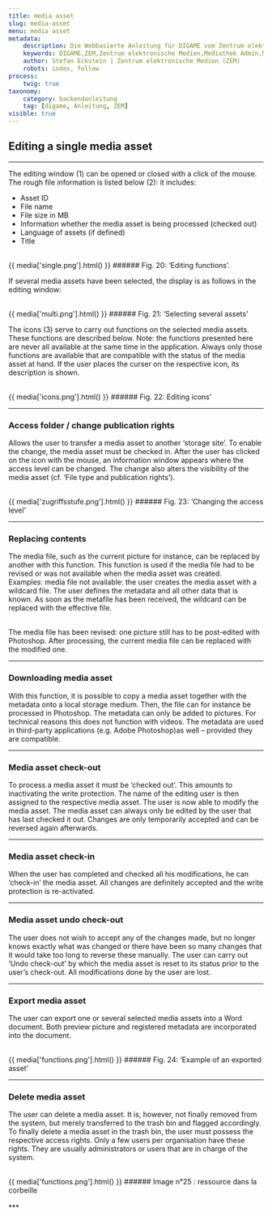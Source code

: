 ```yaml
---
title: media asset
slug: media-asset
menu: media asset
metadata:
    description: Die Webbasierte Anleitung für DIGAME vom Zentrum elektronische Medien ZEM.
    keywords: DIGAME,ZEM,Zentrum elektronische Medien,Mediathek Admin,Mediathek,Bilddatenbank,Bildverwaltung,Bundesverwaltung,Eidgenossenschaft,Schweizerische Eidgenossenschaft,VBS,Bundesamt für Verteidigung, Bevölkerungsschutz und Sport
    author: Stefan Eckstein | Zentrum elektronische Medien (ZEM)
    robots: index, follow
process:
	twig: true
taxonomy:
    category: backendanleitung
    tag: [digame, Anleitung, ZEM]
visible: true
---
```



## Editing a single media asset
***
The editing window (1) can be opened or closed with a click of the mouse. The rough file information is listed below (2): it includes:
- Asset ID
- File name
- File size in MB
- Information whether the media asset is being processed (checked out)
- Language of assets (if defined)
- Title


<br>
{{ media['single.png'].html() }}
###### Fig. 20: ‘Editing functions’.
<br>

If several media assets have been selected, the display is as follows in the editing window:

<br>
{{ media['multi.png'].html() }}
###### Fig. 21: ‘Selecting several assets’
<br>

The icons (3) serve to carry out functions on the selected media assets. These functions are described below. Note: the functions presented here are never all available at the same time in the application. Always only those functions are available that are compatible with the status of the media asset at hand. If the user places the curser on the respective icon, its description is shown.

<br>
{{ media['icons.png'].html() }}
###### Fig. 22: Editing icons’
<br>

***

### Access folder / change publication rights

Allows the user to transfer a media asset to another ‘storage site’. To enable the change, the media asset must be checked in. After the user has clicked on the icon with the mouse, an information window appears where the access level can be changed. The change also alters the visibility of the media asset (cf. ‘File type and publication rights’).

<br>
{{ media['zugriffsstufe.png'].html() }}
###### Fig. 23: ‘Changing the access level’
<br>

***

### Replacing contents


The media file, such as the current picture for instance, can be replaced by another with this function. This function is used if the media file had to be revised or was not available when the media asset was created.
<br>
Examples: media file not available: the user creates the media asset with a wildcard file. The user defines the metadata and all other data that is known. As soon as the metafile has been received, the wildcard can be replaced with the effective file.

<br>
The media file has been revised: one picture still has to be post-edited with Photoshop. After processing, the current media file can be replaced with the modified one.


***

### Downloading media asset


With this function, it is possible to copy a media asset together with the metadata onto a local storage medium. Then, the file can for instance be processed in Photoshop. The metadata can only be added to pictures. For technical reasons this does not function with videos. The metadata are used in third-party applications (e.g. Adobe Photoshop)as well – provided they are compatible.


***

### Media asset check-out


To process a media asset it must be ‘checked out’. This amounts to inactivating the write protection. The name of the editing user is then assigned to the respective media asset. The user is now able to modify the media asset. The media asset can always only be edited by the user that has last checked it out. Changes are only temporarily accepted and can be reversed again afterwards.


***

### Media asset check-in


When the user has completed and checked all his modifications, he can ‘check-in’ the media asset. All changes are definitely accepted and the write protection is re-activated.

***

### Media asset undo check-out

The user does not wish to accept any of the changes made, but no longer knows exactly what was changed or there have been so many changes that it would take too long to reverse these manually. The user can carry out ‘Undo check-out’ by which the media asset is reset to its status prior to the user’s check-out. All modifications done by the user are lost.

***

### Export media asset
The user can export one or several selected media assets into a Word document. Both preview picture and registered metadata are incorporated into the document.



<br>
{{ media['functions.png'].html() }}
###### Fig. 24: ‘Example of an exported asset’
<br>

***

### Delete media asset

The user can delete a media asset. It is, however, not finally removed from the system, but merely transferred to the trash bin and flagged accordingly. To finally delete a media asset in the trash bin, the user must possess the respective access rights. Only a few users per organisation have these rights. They are usually administrators or users that are in charge of the system.

<br>
{{ media['functions.png'].html() }}
###### Image n°25 : ressource dans la corbeille
<br>

<br>
***
